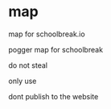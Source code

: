 # map
map for schoolbreak.io

pogger map for schoolbreak 

do not steal

only use

dont publish to the website
